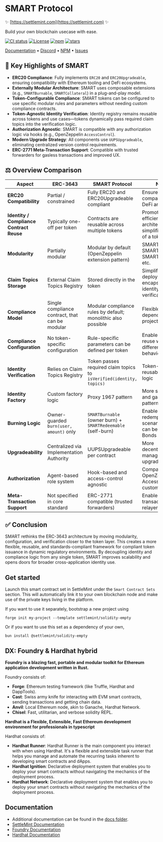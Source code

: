 # SMART Protocol

✨ [https://settlemint.com](https://settlemint.com) ✨

Build your own blockchain usecase with ease.

[![CI status](https://github.com/settlemint/solidity-empty/actions/workflows/solidity.yml/badge.svg?event=push&branch=main)](https://github.com/settlemint/solidity-empty/actions?query=branch%3Amain) [![License](https://img.shields.io/npm/l/@settlemint/solidity-empty)](https://fsl.software) [![npm](https://img.shields.io/npm/dw/@settlemint/solidity-empty)](https://www.npmjs.com/package/@settlemint/solidity-empty) [![stars](https://img.shields.io/github/stars/settlemint/solidity-empty)](https://github.com/settlemint/solidity-empty)

[Documentation](https://console.settlemint.com/documentation/) • [Discord](https://discord.com/invite/Mt5yqFrey9) • [NPM](https://www.npmjs.com/package/@settlemint/solidity-empty) • [Issues](https://github.com/settlemint/solidity-empty/issues)

## 🧩 Key Highlights of SMART

- **ERC20 Compliance**: Fully implements `ERC20` and `ERC20Upgradeable`, ensuring compatibility with Ethereum tooling and DeFi ecosystems.
- **Externally Modular Architecture**: SMART uses composable extensions (e.g., `SMARTBurnable`, `SMARTCollateral`) in a plug-and-play model.
- **Token-Configurable Compliance**: SMART tokens can be configured to use specific modular rules and parameters without needing custom compliance contracts.
- **Token-Agnostic Identity Verification**: Identity registry remains reusable across tokens and use cases—tokens dynamically pass required claim topics into the verification logic.
- **Authorization Agnostic**: SMART is compatible with any authorization logic via hooks (e.g., OpenZeppelin `AccessControl`).
- **Modern Upgrade Strategy**: All components use `UUPSUpgradeable`, eliminating centralized version control requirements.
- **ERC-2771 Meta-Transaction Support**: Compatible with trusted forwarders for gasless transactions and improved UX.

## ⚖️ Overview Comparison

| **Aspect** | **ERC-3643** | **SMART Protocol** | **Notes** |
|------------|--------------|--------------------|-----------|
| **ERC20 Compatibility** | Partial / constrained | Fully ERC20 and ERC20Upgradeable compliant | Ensures full compatibility with DeFi and wallets |
| **Identity / Compliance Contract Reuse** | Typically one-off per token | Contracts are reusable across multiple tokens | Promotes efficient architecture, simplifies setup of a token |
| **Modularity** | Partially modular | Modular by default (OpenZeppelin extension pattern) | SMARTBurnable, SMARTPausable, SMARTCustodian, etc. |
| **Claim Topics Storage** | External Claim Topics Registry | Stored directly in the token | Simplifies deployment and encapsulates identity verification |
| **Compliance Model** | Single compliance contract, that can be modular | Modular compliance rules by default; monolithic also possible | Flexible setup depending on project needs |
| **Compliance Configuration** | No token-specific configuration | Rule-specific parameters can be defined per token | Enables rule reuse with different behaviors |
| **Identity Verification** | Relies on Claim Topics Registry | Token passes required claim topics to `isVerified(identity, topics)` | Token-agnostic, reusable identity logic |
| **Identity Factory** | Custom factory logic | Proxy 1967 pattern | More standard and gas-efficient pattern |
| **Burning Logic** | Owner-guarded `burn(user, amount)` only | `SMARTBurnable` (owner burn) + `SMARTRedeemable` (self-burn) | Enables user redemption scenarios, which can be used for Bonds |
| **Upgradeability** | Centralized via Implementation Authority | UUPSUpgradeable per contract | More decentralized and manageable upgrade control |
| **Authorization** | Agent-based role system | Hook-based and access-control agnostic | Compatible with OpenZeppelin AccessControl or custom systems |
| **Meta-Transaction Support** | Not specified in core standard | ERC-2771 compatible (trusted forwarders) | Enables gasless transactions via relayers |

## ✅ Conclusion

SMART rethinks the ERC-3643 architecture by moving modularity, configuration, and verification closer to the token layer. This creates a more flexible, reusable, and standards-compliant framework for compliant token issuance in dynamic regulatory environments. By decoupling identity and compliance logic from any single token, SMART improves scalability and opens doors for broader cross-application identity use.

## Get started

Launch this smart contract set in SettleMint under the `Smart Contract Sets` section. This will automatically link it to your own blockchain node and make use of the private keys living in the platform.

If you want to use it separately, bootstrap a new project using

```shell
forge init my-project --template settlemint/solidity-empty
```

Or if you want to use this set as a dependency of your own,

```shell
bun install @settlemint/solidity-empty
```

## DX: Foundry & Hardhat hybrid

**Foundry is a blazing fast, portable and modular toolkit for Ethereum application development written in Rust.**

Foundry consists of:

- **Forge**: Ethereum testing framework (like Truffle, Hardhat and DappTools).
- **Cast**: Swiss army knife for interacting with EVM smart contracts, sending transactions and getting chain data.
- **Anvil**: Local Ethereum node, akin to Ganache, Hardhat Network.
- **Chisel**: Fast, utilitarian, and verbose solidity REPL.

**Hardhat is a Flexible, Extensible, Fast Ethereum development environment for professionals in typescript**

Hardhat consists of:

- **Hardhat Runner**: Hardhat Runner is the main component you interact with when using Hardhat. It's a flexible and extensible task runner that helps you manage and automate the recurring tasks inherent to developing smart contracts and dApps.
- **Hardhat Ignition**: Declarative deployment system that enables you to deploy your smart contracts without navigating the mechanics of the deployment process.
- **Hardhat Network**: Declarative deployment system that enables you to deploy your smart contracts without navigating the mechanics of the deployment process.

## Documentation

- Additional documentation can be found in the [docs folder](./docs).
- [SettleMint Documentation](https://console.settlemint.com/documentation/docs/using-platform/dev-tools/code-studio/smart-contract-sets/deploying-a-contract/)
- [Foundry Documentation](https://book.getfoundry.sh/)
- [Hardhat Documentation](https://hardhat.org/hardhat-runner/docs/getting-started)


